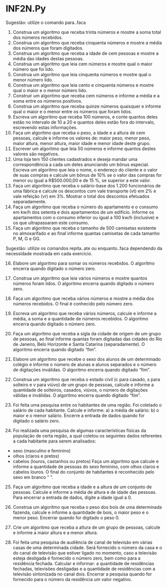 # INF2N.Py

Sugestão: utilize o comando para..faca
1. Construa um algoritmo que receba trinta números e mostre a soma total dos números recebidos.
2. Construa um algoritmo que receba cinquenta números e mostre a média dos números que foram
digitados.
3. Construa um algoritmo que receba a idade de cem pessoas e mostre a média das idades destas
pessoas.
4. Construa um algoritmo que leia cem números e mostre qual o maior número que foi lido.
5. Construa um algoritmo que leia cinquenta números e mostre qual o menor número lido.
6. Construa um algoritmo que leia cento e cinquenta números e mostre qual o maior e o menor
número lido.
7. Construir um algoritmo que receba cem números e informe a média e a soma entre os números
positivos.
8. Construa um algoritmo que receba quinze números quaisquer e informe qual o maior e o menor
entre os números que foram lidos.
9. Escreva um algoritmo que receba 100 números, e conte quantos deles estão no intervalo de 10 a
20 e quantos deles estão fora do intervalo, escrevendo estas informações.
10. Faça um algoritmo que receba o peso, a idade e a altura de cem pessoas, calcule e informe os
valores de: maior peso, menor peso, maior altura, menor altura, maior idade e menor idade deste
grupo.
11. Escrever um algoritmo que leia 50 números e informe quantos destes valores são negativos.
12. Uma loja tem 150 clientes cadastrados e deseja mandar uma correspondência a cada um deles
anunciando um bônus especial. Escreva um algoritmo que leia o nome, o endereço do cliente e o
valor de suas compras e calcule um bônus de 10% se o valor das compras for menor ou igual a
R$500.000,00 e de 15 %, se superior a este valor.
13. Faça um algoritmo que receba o salário-base dos 1.200 funcionários de uma fábrica e calcule os
descontos com vale transporte (vt) em 2% e vale refeição (vr) em 3%. Mostrar o total dos descontos
efetuados separadamente.
14. Faça um algoritmo que receba o número do apartamento e o consumo em kw/h dos setenta e
dois apartamentos de um edifício. Informe os apartamentos com o consumo inferior ou igual a 100
kw/h (inclusive) e os que ultrapassaram este consumo.
15. Faça um algoritmo que receba o tamanho de 500 camisetas existente no almoxarifado e ao final
informe quantas camisetas de cada tamanho P, M, G e GG.

Sugestão: utilize os comandos repita..ate ou enquanto..faca dependendo da necessidade mostrada
em cada exercício.

16. Elabore um algoritmo para somar os números recebidos. O algoritmo encerra quando digitado o
número zero.

17. Construa um algoritmo que leia vários números e mostre quantos números foram lidos. O
algoritmo encerra quando digitado o número zero.

18. Faça um algoritmo que receba vários números e mostre a média dos números recebidos. O final é
conhecido pelo número zero.

19. Escreva um algoritmo que receba vários números, calcule e informe a média, a soma e a
quantidade de números recebidos. O algoritmo encerra quando digitado o número zero.

20. Faça um algoritmo que receba a sigla da cidade de origem de um grupo de pessoas, ao final
informe quantas foram digitadas das cidades do Rio de Janeiro, Belo Horizonte e Santa Catarina
(separadamente). O algoritmo encerra quando digitado “fim”.

21. Elabore um algoritmo que recebe o sexo dos alunos de um determinado colégio e informe o
número de alunas e alunos separados e o número de digitações inválidas. O algoritmo encerra
quando digitado “fim”.

22. Construa um algoritmo que receba o estado civil (c para casado, s para solteiro e v para viúvo) de
um grupo de pessoas, calcule e informe a quantidade de solteiros, casados, viúvos, o número de
digitações válidas e inválidas. O algoritmo encerra quando digitado “fim”.

23. Foi feita uma pesquisa entre os habitantes de uma região. Foi coletado o salário de cada
habitante. Calcule e informe:
a) a média de salário:
b) o maior e o menor salário.
Encerre a entrada de dados quando for digitado o salário zero.
24. Foi realizada uma pesquisa de algumas características físicas da população de certa região, a qual
coletou os seguintes dados referentes a cada habitante para serem analisados:
- sexo (masculino e feminino)
- olhos (claros e pretos)
- cabelos (louros, castanhos ou pretos)
Faça um algoritmo que calcule e informe a quantidade de pessoas do sexo feminino, com olhos
claros e cabelos louros. O final do conjunto de habitantes é reconhecido pelo sexo em branco “ ”.
25. Faça um algoritmo que receba a idade e a altura de um conjunto de pessoas. Calcule e informe a
média de altura e de idade das pessoas. Para encerrar a entrada de dados, digite a idade igual a 0.

26. Construa um algoritmo que receba o peso dos bois de uma determinada fazenda, calcule e
informe a quantidade de bois, o maior peso e o menor peso. Encerrar quando for digitado o peso 0.
27. Crie um algoritmo que receba a altura de um grupo de pessoas, calcule e informe a maior altura e
a menor altura.
28. Foi feita uma pesquisa de audiência de canal de televisão em várias casas de uma determinada
cidade. Será fornecido o número da casa e o do canal de televisão que estiver ligado no momento,
caso a televisão esteja desligada é fornecido o número zero, bem como para a residência fechada.
Calcular e informar: a quantidade de residências fechadas, televisões desligadas e a quantidade de
residências com a televisão sintonizada no canal dois. Encerrar a pesquisa quando for fornecido para
o número da residência um valor negativo.
